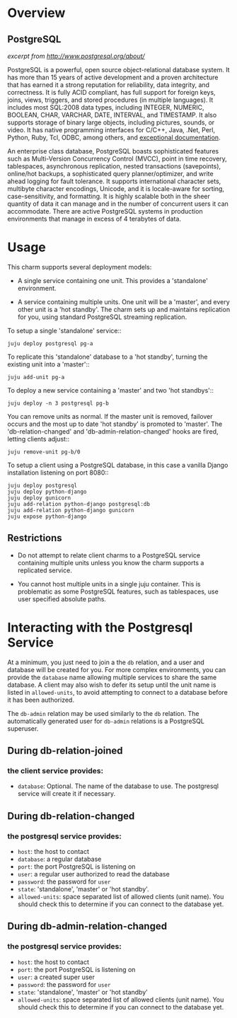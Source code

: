 # Overview

## PostgreSQL

*excerpt from http://www.postgresql.org/about/*

PostgreSQL is a powerful, open source object-relational database system.
It has more than 15 years of active development and a proven
architecture that has earned it a strong reputation for reliability,
data integrity, and correctness. It is fully ACID compliant, has full
support for foreign keys, joins, views, triggers, and stored procedures
(in multiple languages). It includes most SQL:2008 data types, including
INTEGER, NUMERIC, BOOLEAN, CHAR, VARCHAR, DATE, INTERVAL, and TIMESTAMP.
It also supports storage of binary large objects, including pictures,
sounds, or video. It has native programming interfaces for C/C++, Java,
.Net, Perl, Python, Ruby, Tcl, ODBC, among others, and [exceptional
documentation](http://www.postgresql.org/docs/manuals/).

An enterprise class database, PostgreSQL boasts sophisticated features
such as Multi-Version Concurrency Control (MVCC), point in time
recovery, tablespaces, asynchronous replication, nested transactions
(savepoints), online/hot backups, a sophisticated query
planner/optimizer, and write ahead logging for fault tolerance. It
supports international character sets, multibyte character encodings,
Unicode, and it is locale-aware for sorting, case-sensitivity, and
formatting. It is highly scalable both in the sheer quantity of data it
can manage and in the number of concurrent users it can accommodate.
There are active PostgreSQL systems in production environments that
manage in excess of 4 terabytes of data.


# Usage

This charm supports several deployment models:

 - A single service containing one unit. This provides a 'standalone'
   environment.

 - A service containing multiple units. One unit will be a 'master',
   and every other unit is a 'hot standby'. The charm sets up and
   maintains replication for you, using standard PostgreSQL streaming
   replication.


To setup a single 'standalone' service::

    juju deploy postgresql pg-a


To replicate this 'standalone' database to a 'hot standby', turning the
existing unit into a 'master'::

    juju add-unit pg-a

To deploy a new service containing a 'master' and two 'hot standbys'::

    juju deploy -n 3 postgresql pg-b

You can remove units as normal. If the master unit is removed, failover
occurs and the most up to date 'hot standby' is promoted to 'master'.
The 'db-relation-changed' and 'db-admin-relation-changed' hooks are
fired, letting clients adjust::

    juju remove-unit pg-b/0


To setup a client using a PostgreSQL database, in this case a vanilla
Django installation listening on port 8080::

    juju deploy postgresql
    juju deploy python-django
    juju deploy gunicorn
    juju add-relation python-django postgresql:db
    juju add-relation python-django gunicorn
    juju expose python-django


## Restrictions

- Do not attempt to relate client charms to a PostgreSQL service
  containing multiple units unless you know the charm supports
  a replicated service.

- You cannot host multiple units in a single juju container. This is
  problematic as some PostgreSQL features, such as tablespaces, use
  user specified absolute paths.

# Interacting with the Postgresql Service

At a minimum, you just need to join a the `db` relation, and a user and
database will be created for you.  For more complex environments, 
you can provide the `database` name allowing multiple services to share
the same database. A client may also wish to defer its setup until the
unit name is listed in `allowed-units`, to avoid attempting to connect
to a database before it has been authorized.

The `db-admin` relation may be used similarly to the `db` relation.
The automatically generated user for `db-admin` relations is a
PostgreSQL superuser.

## During db-relation-joined

### the client service provides:

- `database`: Optional. The name of the database to use. The postgresql
              service will create it if necessary.

## During db-relation-changed

### the postgresql service provides:

- `host`: the host to contact
- `database`: a regular database
- `port`: the port PostgreSQL is listening on
- `user`: a regular user authorized to read the database
- `password`: the password for `user`
- `state`: 'standalone', 'master' or 'hot standby'.
- `allowed-units`: space separated list of allowed clients (unit name).
  You should check this to determine if you can connect to the database yet.

## During db-admin-relation-changed

### the postgresql service provides:

- `host`: the host to contact
- `port`: the port PostgreSQL is listening on
- `user`: a created super user
- `password`: the password for `user`
- `state`: 'standalone', 'master' or 'hot standby'
- `allowed-units`: space separated list of allowed clients (unit name).
  You should check this to determine if you can connect to the database yet.
